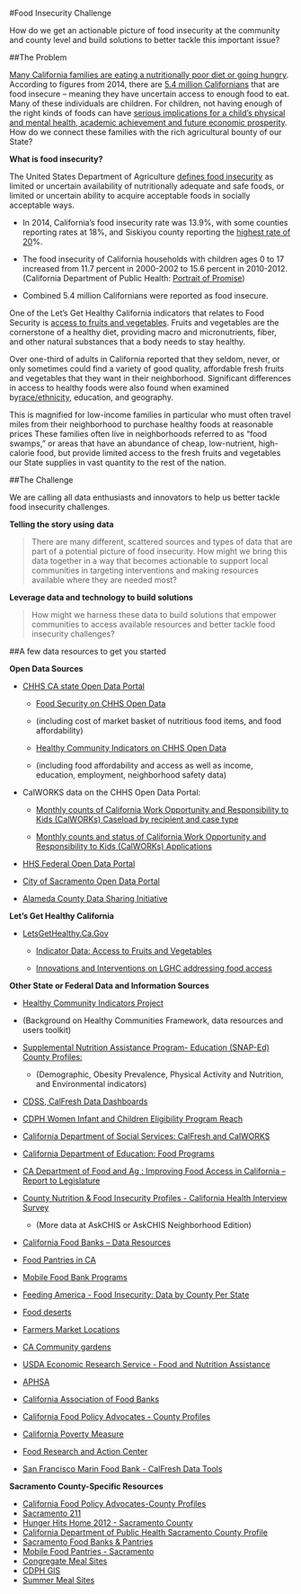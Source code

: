 #Food Insecurity Challenge

How do we get an actionable picture of food insecurity at the
community and county level and build solutions to better tackle this
important issue?

##The Problem

[Many California families are eating a nutritionally poor diet or going
hungry](http://www.cafoodbanks.org/hunger-factsheet). According to
figures from 2014, there are [5.4 million
Californians](http://www.feedingamerica.org/hunger-in-america/our-research/map-the-meal-gap/2014/CA_AllCounties_CDs_MMG_2014.pdf)
that are food insecure – meaning they have uncertain access to enough
food to eat. Many of these individuals are children. For children, not
having enough of the right kinds of foods can have [serious implications
for a child’s physical and mental health, academic achievement and
future economic
prosperity](http://www.feedingamerica.org/hunger-in-america/impact-of-hunger/child-hunger/?_ga=1.257625358.420389359.1464286163).
How do we connect these families with the rich agricultural bounty of
our State?

**What is food insecurity?**

The United States Department of Agriculture [defines food
insecurity](http://www.ers.usda.gov/topics/food-nutrition-assistance/food-security-in-the-us/measurement.aspx#insecurity)
as limited or uncertain availability of nutritionally adequate and safe
foods, or limited or uncertain ability to acquire acceptable foods in
socially acceptable ways.

-   In 2014, California’s food insecurity rate was 13.9%, with some
    counties reporting rates at 18%, and Siskiyou county reporting the
    [highest rate of
    20](http://www.feedingamerica.org/hunger-in-america/our-research/map-the-meal-gap/2014/CA_AllCounties_CDs_MMG_2014.pdf)%.

-   The food insecurity of California households with children ages 0 to
    17 increased from 11.7 percent in 2000-2002 to 15.6 percent
    in 2010-2012. (California Department of Public Health: [Portrait of
    Promise](https://www.cdph.ca.gov/programs/Documents/CDPHOHEDisparityReportAug2015.pdf))

-   Combined 5.4 million Californians were reported as food insecure.

One of the Let’s Get Healthy California indicators that relates to Food
Security is [access to fruits and
vegetables](https://letsgethealthy.ca.gov/goals/creating-healthy-communities/increasing-access-to-healthy-food-outlets/).
Fruits and vegetables are the cornerstone of a healthy diet, providing
macro and micronutrients, fiber, and other natural substances that a
body needs to stay healthy.

Over one-third of adults in California reported that they seldom, never,
or only sometimes could find a variety of good quality, affordable fresh
fruits and vegetables that they want in their neighborhood. Significant
differences in access to healthy foods were also found when examined
by[race/ethnicity](https://letsgethealthy.ca.gov/progress/understanding-this-data/#race-ethnicity),
education, and geography.

This is magnified for low-income families in particular who must often
travel miles from their neighborhood to purchase healthy foods at
reasonable prices These families often live in neighborhoods referred to
as “food swamps,” or areas that have an abundance of cheap,
low-nutrient, high-calorie food, but provide limited access to the fresh
fruits and vegetables our State supplies in vast quantity to the rest of
the nation.

##The Challenge

We are calling all data enthusiasts and innovators to help us better
tackle food insecurity challenges.

**Telling the story using** **data**

> There are many different, scattered sources and types of data that are
> part of a potential picture of food insecurity. How might we bring
> this data together in a way that becomes actionable to support local
> communities in targeting interventions and making resources available
> where they are needed most?

**Leverage data and technology to build solutions**

> How might we harness these data to build solutions that empower
> communities to access available resources and better tackle food
> insecurity challenges?

##A few data resources to get you started

**Open Data Sources**

-   [CHHS CA state Open Data Portal](https://chhs.data.ca.gov)

    -   [Food Security on CHHS Open
        Data](https://chhs.data.ca.gov/browse?q=food+security)

    -   (including cost of market basket of nutritious food items, and
        food affordability)

    -   [Healthy Community Indicators on CHHS Open
        Data](https://chhs.data.ca.gov/browse?q=healthy+community+indicator&sortBy=relevance&utf8=%E2%9C%93&page=2)

    -   (including food affordability and access as well as income,
        education, employment, neighborhood safety data)

-   CalWORKS data on the CHHS Open Data Portal:

    -   [Monthly counts of California Work Opportunity and
        Responsibility to Kids (CalWORKs) Caseload by recipient and case
        type](https://chhs.data.ca.gov/Facilities-and-Services/Monthly-counts-of-California-Work-Opportunity-and-/d27w-f7d6)

    -   [Monthly counts and status of California Work Opportunity and
        Responsibility to Kids (CalWORKs)
        Applications](https://chhs.data.ca.gov/Facilities-and-Services/Monthly-counts-and-status-of-California-Work-Oppor/jcx8-hyfx)

-   [HHS Federal Open Data Portal](http://www.healthdata.gov)

-   [City of Sacramento Open Data
    Portal](http://www.cityofsacramento.org/OpenData)

-   [Alameda County Data Sharing
    Initiative](https://data.acgov.org/browse?q=calfresh)

**Let’s Get Healthy California**

-   [LetsGetHealthy.Ca.Gov](https://letsgethealthy.ca.gov/)

    -   [Indicator Data: Access to Fruits and Vegetables
        ](https://letsgethealthy.ca.gov/goals/creating-healthy-communities/increasing-access-to-healthy-food-outlets/)

    -   [Innovations and Interventions on LGHC addressing food
        access](https://letsgethealthy.ca.gov/?s=food)

**Other State or Federal Data and Information Sources**

-   [Healthy Community Indicators
    Project](https://www.cdph.ca.gov/programs/Pages/HealthyCommunityIndicators.aspx#DataIndAv)

-   (Background on Healthy Communities Framework, data resources and
    users toolkit)

-   [Supplemental Nutrition Assistance Program- Education (SNAP-Ed)
    County
    Profiles:](http://www.cdph.ca.gov/programs/NEOPB/Pages/2015SNAP-EdCountyProfiles.aspx)

    -   (Demographic, Obesity Prevalence, Physical Activity and
        Nutrition, and Environmental indicators)

-   [CDSS, CalFresh Data
    Dashboards](http://www.cdsscounties.ca.gov/foodstamps/)

-   [CDPH Women Infant and Children Eligibility Program
    Reach](https://www.cdph.ca.gov/programs/wicworks/Pages/WICEligibilityandProgramReach.aspx)

-   [California Department of Social Services: CalFresh and
    CalWORKS](http://www.cdss.ca.gov/research/)

-   [California Department of Education: Food
    Programs](http://www.cde.ca.gov/ds/sh/sn/index.asp)

-   [CA Department of Food and Ag : Improving Food Access in California
    – Report to
    Legislature](https://www.cdfa.ca.gov/exec/public_affairs/pdf/ImprovingFoodAccessInCalifornia.pdf)

-   [County Nutrition & Food Insecurity Profiles - California Health
    Interview
    Survey](http://healthpolicy.ucla.edu/publications/search/pages/detail.aspx?PubID=1238)

    -   (More data at AskCHIS or AskCHIS Neighborhood Edition)

<!-- -->

-   [California Food Banks – Data
    Resources](http://www.cafoodbanks.org/data-resources)

-   [Food Pantries in CA ](http://www.foodpantries.org/st/california)

-   [Mobile Food Bank Programs](https://www.shfb.org/producemobile)

-   [Feeding America - Food Insecurity: Data by County Per
    State](http://www.feedingamerica.org/hunger-in-america/our-research/map-the-meal-gap/data-by-county-in-each-state.html)

-   [Food
    deserts](https://catalog.data.gov/dataset/food-access-research-atlas)

-   [Farmers Market
    Locations](http://www.data.gov/food/farmers-market-api/)

-   [CA Community
    gardens](http://www.bing.com/mapspreview?&ty=17&q=community%20Gardens%20in%20CA&ppois=37.8555793762207_-122.279792785645_Spiral%20Gardens%20Community%20Food%20Security%20Project_YN120x402659242~38.3909797668457_-121.352676391602_Elk%20Grove%20Community%20Garden_YN873x3243856795836959905~34.1649742126465_-118.495460510254_Sepulveda%20Garden%20Center_YN88x1153479~34.0146980285645_-118.441886901855_Ocean%20View%20Farms_YN75x402486335~34.4479598999023_-119.828681945801_Fairview%20Gardens_YN104x401322029~&v=2&sV=1&qpvt=community+Gardens+in+CA&FORM=SNAPST)

-   [USDA Economic Research Service - Food and Nutrition
    Assistance](http://www.ers.usda.gov/topics/food-nutrition-assistance.aspx#.U5Dbe3JdVrM)

-   [APHSA](http://www.aphsa.org/content/NAPIPM/en/resources/OtherResources.html)

-   [California Association of Food
    Banks](http://www.cafoodbanks.org/data-resources)

-   [California Food Policy Advocates - County
    Profiles](http://cfpa.net/county-profiles)

-   [California Poverty
    Measure](http://inequality.stanford.edu/publications/research-reports/california-poverty-measure)

-   [Food Research and Action
    Center](http://frac.org/reports-and-resources/)

-   [San Francisco Marin Food Bank - CalFresh Data
    Tools](http://www.sfmfoodbank.org/calfresh-data-tools)

**Sacramento County-Specific Resources**

-   [California Food Policy Advocates-County Profiles](http://cfpa.net/county-profiles)
-   [Sacramento 211](http://www.211sacramento.org/211/online-database/categories/food/)
-   [Hunger Hits Home 2012 - Sacramento County](http://www.sachousingalliance.org/wp-content/uploads/2013/03/Hunger-Hits-Home-Report-FINAL.pdf)
-   [California Department of Public Health Sacramento County Profile](https://www.cdph.ca.gov/programs/NEOPB/Documents/Sacramento%20County%20Profile.pdf)
-   [Sacramento Food Banks & Pantries](http://onefatherslove.com/FoodandMealServices.aspx)
-   [Mobile Food Pantries -  Sacramento](http://onefatherslove.com/Mobile_food_distributions_sacramento_food_banks)
-   [Congregate Meal Sites](http://mowsac.org/congregate-meal-sites/)
-   [CDPH GIS](http://gis.cdph.ca.gov/NEOPBGIS/)
-   [Summer Meal Sites](http://www.cde.ca.gov/ds/sh/sn/summersites.asp)
